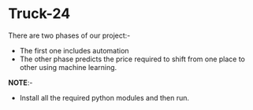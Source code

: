 # Truck-24

There are two phases of our project:-
- The first one includes automation
- The other phase predicts the price required to shift from one place to other using machine learning.

**NOTE**:-
- Install all the required python modules and then run.
